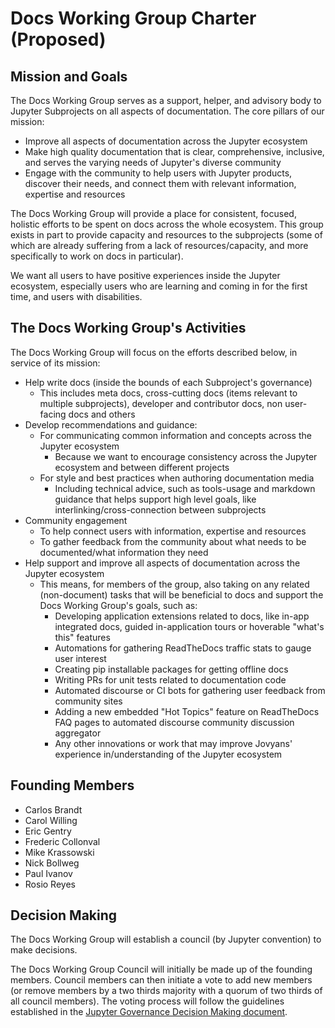 # Docs Working Group Charter (Proposed)

## Mission and Goals

The Docs Working Group serves as a support, helper, and advisory body to Jupyter Subprojects on all aspects of documentation. The core pillars of our mission:

- Improve all aspects of documentation across the Jupyter ecosystem
- Make high quality documentation that is clear, comprehensive, inclusive, and serves the varying needs of Jupyter's diverse community
- Engage with the community to help users with Jupyter products, discover their needs, and connect them with relevant information, expertise and resources

The Docs Working Group will provide a place for consistent, focused, holistic efforts to be spent on docs across the whole ecosystem. This group exists in part to provide capacity and resources to the subprojects (some of which are already suffering from a lack of resources/capacity, and more specifically to work on docs in particular).

We want all users to have positive experiences inside the Jupyter ecosystem, especially users who are learning and coming in for the first time, and users with disabilities.

## The Docs Working Group's Activities

The Docs Working Group will focus on the efforts described below, in service of its mission:

- Help write docs (inside the bounds of each Subproject's governance)
    - This includes meta docs, cross-cutting docs (items relevant to multiple subprojects), developer and contributor docs, non user-facing docs and others
- Develop recommendations and guidance:
	- For communicating common information and concepts across the Jupyter ecosystem
        - Because we want to encourage consistency across the Jupyter ecosystem and between different projects
	- For style and best practices when authoring documentation media
        - Including technical advice, such as tools-usage and markdown guidance that helps support high level goals, like interlinking/cross-connection between subprojects
- Community engagement
	- To help connect users with information, expertise and resources
	- To gather feedback from the community about what needs to be documented/what information they need
- Help support and improve all aspects of documentation across the Jupyter ecosystem
	- This means, for members of the group, also taking on any related (non-document) tasks that will be beneficial to docs and support the Docs Working Group's goals, such as:
        - Developing application extensions related to docs, like in-app integrated docs, guided in-application tours or hoverable "what's this" features
        - Automations for gathering ReadTheDocs traffic stats to gauge user interest
        - Creating pip installable packages for getting offline docs
        - Writing PRs for unit tests related to documentation code
        - Automated discourse or CI bots for gathering user feedback from community sites
        - Adding a new embedded "Hot Topics" feature on ReadTheDocs FAQ pages to automated discourse community discussion aggregator
        - Any other innovations or work that may improve Jovyans' experience in/understanding of the Jupyter ecosystem

## Founding Members

- Carlos Brandt
- Carol Willing
- Eric Gentry
- Frederic Collonval
- Mike Krassowski
- Nick Bollweg
- Paul Ivanov
- Rosio Reyes

## Decision Making

The Docs Working Group will establish a council (by Jupyter convention) to make decisions.

The Docs Working Group Council will initially be made up of the founding members. Council members can then initiate a vote to add new members (or remove members by a two thirds majority with a quorum of two thirds of all council members). The voting process will follow the guidelines established in the [Jupyter Governance Decision Making document](https://jupyter.org/governance/decision_making.html).